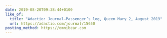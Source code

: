 ```yaml
---
date: 2019-08-20T09:38:44+0100
like_of:
  title: "Adactio: Journal—Passenger’s log, Queen Mary 2, August 2019"
  url: https://adactio.com/journal/15650
posting_method: https://omnibear.com
---
```

